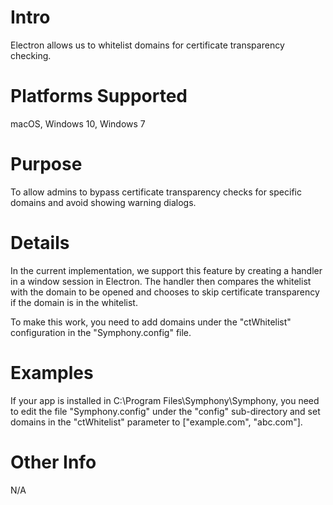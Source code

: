 # Intro
Electron allows us to whitelist domains for certificate transparency checking.

# Platforms Supported
macOS, Windows 10, Windows 7

# Purpose
To allow admins to bypass certificate transparency checks for specific domains and avoid showing warning dialogs.

# Details
In the current implementation, we support this feature by creating a handler in a window session in Electron. The handler then compares the whitelist with the domain to be opened and chooses to skip certificate transparency if the domain is in the whitelist.

To make this work, you need to add domains under the "ctWhitelist" configuration in the "Symphony.config" file.

# Examples
If your app is installed in C:\Program Files\Symphony\Symphony, you need to edit the file "Symphony.config" under the "config" sub-directory and set domains in the "ctWhitelist" parameter to ["example.com", "abc.com"].

# Other Info
N/A
